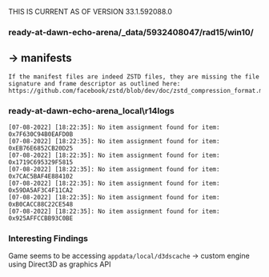 THIS IS CURRENT AS OF VERSION 33.1.592088.0

### ready-at-dawn-echo-arena/\_data/5932408047/rad15/win10/

## -> manifests

    If the manifest files are indeed ZSTD files, they are missing the file signature and frame descriptor as outlined here:
    https://github.com/facebook/zstd/blob/dev/doc/zstd_compression_format.md#frame_header

### ready-at-dawn-echo-arena_local\r14logs

    [07-08-2022] [18:22:35]: No item assignment found for item: 0x7F630C94B0EAFD0B
    [07-08-2022] [18:22:35]: No item assignment found for item: 0xEB76E6852CB20D25
    [07-08-2022] [18:22:35]: No item assignment found for item: 0x1719C695329F5815
    [07-08-2022] [18:22:35]: No item assignment found for item: 0x7CAC5BAF4E884102
    [07-08-2022] [18:22:35]: No item assignment found for item: 0x59DA5AF3C4F11CA2
    [07-08-2022] [18:22:35]: No item assignment found for item: 0xB0CACC88C22CE548
    [07-08-2022] [18:22:35]: No item assignment found for item: 0x925AFFCCBB93C0BE

### Interesting Findings

Game seems to be accessing `appdata/local/d3dscache` -> custom engine using Direct3D as graphics API
